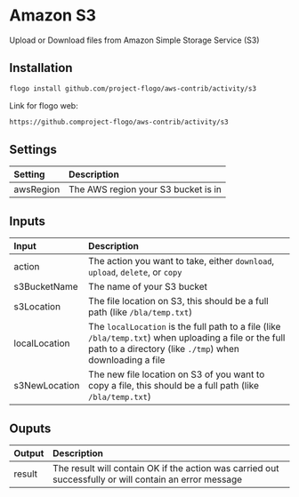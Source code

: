 # Amazon S3

Upload or Download files from Amazon Simple Storage Service (S3)


## Installation

```bash
flogo install github.com/project-flogo/aws-contrib/activity/s3
```

Link for flogo web:

```bash
https://github.comproject-flogo/aws-contrib/activity/s3
```

## Settings

| Setting            | Description    |
|:-------------------|:---------------|
| awsRegion          | The AWS region your S3 bucket is in |

## Inputs

| Input              | Description    |
|:-------------------|:---------------|
| action             | The action you want to take, either `download`, `upload`, `delete`, or `copy` |
| s3BucketName       | The name of your S3 bucket |
| s3Location         | The file location on S3, this should be a full path (like `/bla/temp.txt`) |
| localLocation      | The `localLocation` is the full path to a file (like `/bla/temp.txt`) when uploading a file or the full path to a directory (like `./tmp`) when downloading a file |
| s3NewLocation      | The new file location on S3 of you want to copy a file, this should be a full path (like `/bla/temp.txt`) |

## Ouputs

| Output    | Description    |
|:----------|:---------------|
| result    | The result will contain OK if the action was carried out successfully or will contain an error message |
